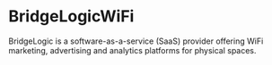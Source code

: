 # BridgeLogicWiFi
BridgeLogic is a software-as-a-service (SaaS) provider offering WiFi marketing, advertising and analytics platforms for physical spaces.
